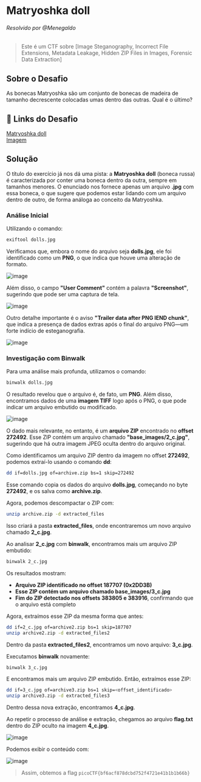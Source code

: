 # Matryoshka doll
###### Resolvido por @Menegaldo
> Este é um CTF sobre [Image Steganography, Incorrect File Extensions, Metadata Leakage, Hidden ZIP Files in Images, Forensic Data Extraction]  

## Sobre o Desafio  
As bonecas Matryoshka são um conjunto de bonecas de madeira de tamanho decrescente colocadas umas dentro das outras. Qual é o último? 

## 🔗 Links do Desafio

[Matryoshka doll](https://play.picoctf.org/practice/challenge/129) <br>
[Imagem](https://mercury.picoctf.net/static/1b70cffdd2f05427fff97d13c496963f/dolls.jpg)

## Solução  

O título do exercício já nos dá uma pista: a **Matryoshka doll** (boneca russa) é caracterizada por conter uma boneca dentro da outra, sempre em tamanhos menores. O enunciado nos fornece apenas um arquivo **.jpg** com essa boneca, o que sugere que podemos estar lidando com um arquivo dentro de outro, de forma análoga ao conceito da Matryoshka.  

### Análise Inicial  

Utilizando o comando:  

```bash
exiftool dolls.jpg
```  

Verificamos que, embora o nome do arquivo seja **dolls.jpg**, ele foi identificado como um **PNG**, o que indica que houve uma alteração de formato.  

![image](https://github.com/user-attachments/assets/dd32e48a-62d5-4095-8408-3ce79193340c)  

Além disso, o campo **"User Comment"** contém a palavra **"Screenshot"**, sugerindo que pode ser uma captura de tela.  

![image](https://github.com/user-attachments/assets/3da2866c-2fd1-4fa6-a279-dad5b5bab759)  

Outro detalhe importante é o aviso **"Trailer data after PNG IEND chunk"**, que indica a presença de dados extras após o final do arquivo PNG—um forte indício de esteganografia.  

![image](https://github.com/user-attachments/assets/b5eaa302-e04b-408f-a687-7e614882454f)  

### Investigação com Binwalk  

Para uma análise mais profunda, utilizamos o comando:  

```bash
binwalk dolls.jpg
```  

O resultado revelou que o arquivo é, de fato, um **PNG**. Além disso, encontramos dados de uma **imagem TIFF** logo após o PNG, o que pode indicar um arquivo embutido ou modificado.  

![image](https://github.com/user-attachments/assets/7f5eb1d1-60bc-4dc3-9950-950506639f1b)  

O dado mais relevante, no entanto, é um **arquivo ZIP** encontrado no **offset 272492**. Esse ZIP contém um arquivo chamado **"base_images/2_c.jpg"**, sugerindo que há outra imagem JPEG oculta dentro do arquivo original.    

Como identificamos um arquivo ZIP dentro da imagem no offset **272492**, podemos extraí-lo usando o comando **dd**:  

```bash
dd if=dolls.jpg of=archive.zip bs=1 skip=272492
```  

Esse comando copia os dados do arquivo **dolls.jpg**, começando no byte **272492**, e os salva como **archive.zip**.  

Agora, podemos descompactar o ZIP com:  

```bash
unzip archive.zip -d extracted_files
```  

Isso criará a pasta **extracted_files**, onde encontraremos um novo arquivo chamado **2_c.jpg**.  

Ao analisar **2_c.jpg** com **binwalk**, encontramos mais um arquivo ZIP embutido:  

```bash
binwalk 2_c.jpg
```  

Os resultados mostram:  

- **Arquivo ZIP identificado no offset 187707 (0x2DD3B)**  
- **Esse ZIP contém um arquivo chamado base_images/3_c.jpg**  
- **Fim do ZIP detectado nos offsets 383805 e 383916**, confirmando que o arquivo está completo  

Agora, extraímos esse ZIP da mesma forma que antes:  

```bash
dd if=2_c.jpg of=archive2.zip bs=1 skip=187707
unzip archive2.zip -d extracted_files2
```  

Dentro da pasta **extracted_files2**, encontramos um novo arquivo: **3_c.jpg**.  

Executamos **binwalk** novamente:  

```bash
binwalk 3_c.jpg
```  

E encontramos mais um arquivo ZIP embutido. Então, extraímos esse ZIP:  

```bash
dd if=3_c.jpg of=archive3.zip bs=1 skip=<offset_identificado>
unzip archive3.zip -d extracted_files3
```  

Dentro dessa nova extração, encontramos **4_c.jpg**.  

Ao repetir o processo de análise e extração, chegamos ao arquivo **flag.txt** dentro do ZIP oculto na imagem **4_c.jpg**.  

![image](https://github.com/user-attachments/assets/cc956a7b-7ad0-45d5-9160-c4451948ec65)  

Podemos exibir o conteúdo com:  

![image](https://github.com/user-attachments/assets/0b899b93-5a24-4d64-b672-551674e61fcc)  

> Assim, obtemos a flag `picoCTF{bf6acf878dcbd752f4721e41b1b1b66b} `
